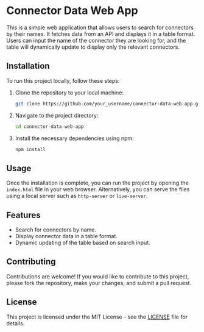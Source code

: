 # Connector Data Web App

This is a simple web application that allows users to search for connectors by their names. It fetches data from an API and displays it in a table format. Users can input the name of the connector they are looking for, and the table will dynamically update to display only the relevant connectors.

## Installation

To run this project locally, follow these steps:

1. Clone the repository to your local machine:
   ```bash
   git clone https://github.com/your_username/connector-data-web-app.git
   ```

2. Navigate to the project directory:
   ```bash
   cd connector-data-web-app
   ```

3. Install the necessary dependencies using npm:
   ```bash
   npm install
   ```

## Usage

Once the installation is complete, you can run the project by opening the `index.html` file in your web browser. Alternatively, you can serve the files using a local server such as `http-server` or `live-server`.

## Features

- Search for connectors by name.
- Display connector data in a table format.
- Dynamic updating of the table based on search input.

## Contributing

Contributions are welcome! If you would like to contribute to this project, please fork the repository, make your changes, and submit a pull request.

## License

This project is licensed under the MIT License - see the [LICENSE](LICENSE) file for details.
